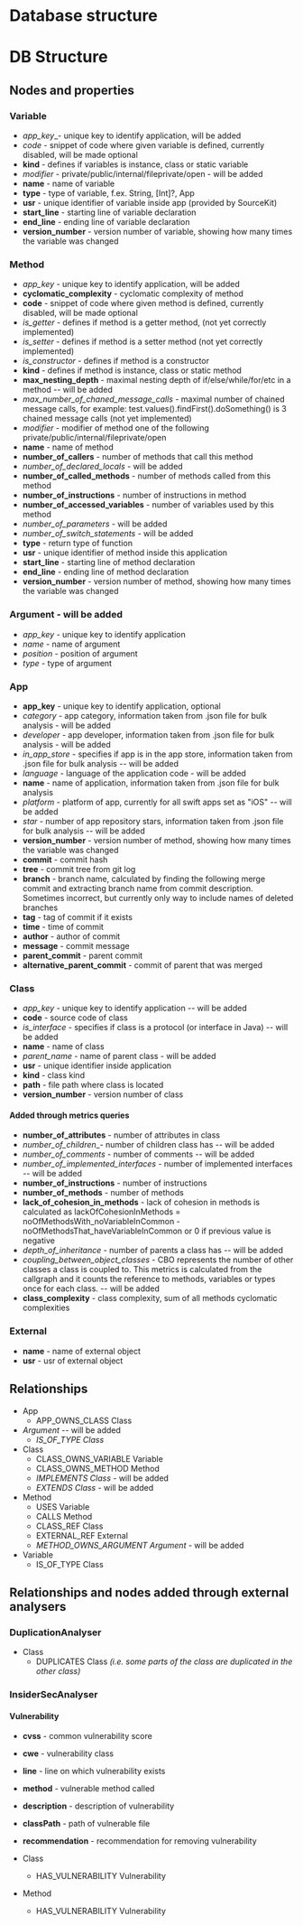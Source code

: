 # Database structure

# DB Structure

## Nodes and properties

### Variable	

* _app\_key__- unique key to identify application, will be added
* _code_ - snippet of code where given variable is defined, currently disabled, will be made optional
* __kind__ - defines if variables is instance, class or static variable
* _modifier_ - private/public/internal/fileprivate/open - will be added
* __name__ - name of variable
* __type__ - type of variable, f.ex. String, [Int]?, App 
* __usr__ - unique identifier of variable inside app (provided by SourceKit)
* __start\_line__ - starting line of variable declaration
* __end\_line__ - ending line of variable declaration
* __version\_number__ - version number of variable, showing how many times the variable was changed

### Method

* _app\_key_ - unique key to identify application, will be added
* __cyclomatic\_complexity__ - cyclomatic complexity of method
* __code__ - snippet of code where given method is defined, currently disabled, will be made optional
* _is\_getter_ - defines if method is a getter method, (not yet correctly implemented)
* _is\_setter_ - defines if method is a setter method (not yet correctly implemented)
* _is\_constructor_ - defines if method is a constructor
* __kind__ - defines if method is instance, class or static method
* __max\_nesting\_depth__ - maximal nesting depth of if/else/while/for/etc in a method -- will be added
* _max\_number\_of\_chaned\_message\_calls_ - maximal number of chained message calls, for example: test.values().findFirst().doSomething() is 3 chained message calls (not yet implemented)
* _modifier_ - modifier of method one of the following private/public/internal/fileprivate/open
* __name__ - name of method
* __number\_of\_callers__ - number of methods that call this method
* _number\_of\_declared\_locals_ - will be added
* __number\_of\_called\_methods__ - number of methods called from this method
* __number\_of\_instructions__ - number of instructions in method
* __number_of_accessed_variables__ - number of variables used by this method
* _number\_of\_parameters_ - will be added
* _number\_of\_switch\_statements_ - will be added
* __type__ - return type of function
* __usr__ - unique identifier of method inside this application
* __start\_line__ - starting line of method declaration
* __end\_line__ - ending line of method declaration
* __version\_number__ - version number of method, showing how many times the variable was changed

### Argument - will be added

* _app\_key_ - unique key to identify application
* _name_ - name of argument
* _position_ - position of argument
* _type_ - type of argument 

### App

* __app\_key__ - unique key to identify application, optional
* _category_ - app category, information taken from .json file for bulk analysis - will be added
* _developer_ - app developer, information taken from .json file for bulk analysis - will be added
* _in\_app\_store_ - specifies if app is in the app store, information taken from .json file for bulk analysis -- will be added
* _language_ - language of the application code - will be added
* __name__ - name of application, information taken from .json file for bulk analysis
* _platform_ - platform of app, currently for all swift apps set as "iOS" -- will be added
* _star_ - number of app repository stars,  information taken from .json file for bulk analysis -- will be added
* __version\_number__ - version number of method, showing how many times the variable was changed
* __commit__ - commit hash
* __tree__ - commit tree from git log
* __branch__ - branch name, calculated by finding the following merge commit and extracting branch name from commit description. Sometimes incorrect, but currently only way to include names of deleted branches
* __tag__ - tag of commit if it exists
* __time__ - time of commit
* __author__ - author of commit
* __message__ - commit message
* __parent\_commit__ - parent commit
* __alternative\_parent\_commit__ - commit of parent that was merged

### Class

* _app\_key_ - unique key to identify application -- will be added
* __code__ - source code of class
* _is\_interface_ - specifies if class is a protocol (or interface in Java) -- will be added
* __name__ - name of class
* _parent\_name_ - name of parent class - will be added
* __usr__ - unique identifier inside application
* __kind__ - class kind
* __path__ - file path where class is located
* __version\_number__ - version number of class
        
#### Added through metrics queries

* __number\_of\_attributes__ - number of attributes in class
* _number\_of\_children__- number of children class has -- will be added
* _number\_of\_comments_ - number of comments -- will be added
* _number\_of\_implemented\_interfaces_ - number of implemented interfaces -- will be added
* __number\_of\_instructions__ - number of instructions
* __number\_of\_methods__ - number of methods
* __lack\_of\_cohesion\_in\_methods__ - lack of cohesion in methods is calculated as lackOfCohesionInMethods = noOfMethodsWith\_noVariableInCommon - noOfMethodsThat\_haveVariableInCommon or 0 if previous value is negative
* _depth\_of\_inheritance_ - number of parents a class has -- will be added
* _coupling\_between\_object\_classes_ - CBO represents the number of other classes a class is coupled to. This metrics is calculated from the callgraph and it counts the reference to methods, variables or types once for each class. -- will be added
* __class\_complexity__ - class complexity, sum of all methods cyclomatic complexities

### External 

* __name__ - name of external object
* __usr__ - usr of external object

## Relationships

* App	
   * APP\_OWNS\_CLASS Class
* _Argument_ -- will be added
   * _IS\_OF\_TYPE	Class_
* Class	
   * CLASS\_OWNS\_VARIABLE	Variable
   * CLASS\_OWNS\_METHOD	Method
   * _IMPLEMENTS	Class_ - will be added
   * _EXTENDS	Class_ - will be added
* Method	
   * USES	Variable
   * CALLS	Method
   * CLASS\_REF Class 
   * EXTERNAL\_REF External
   * _METHOD\_OWNS\_ARGUMENT	Argument_ - will be added
* Variable	
   * IS\_OF\_TYPE	Class

## Relationships and nodes added through external analysers

### DuplicationAnalyser

* Class
   * DUPLICATES	Class _(i.e. some parts of the class are duplicated in the other class)_

### InsiderSecAnalyser

#### Vulnerability
* __cvss__ - common vulnerability score
* __cwe__ - vulnerability class
* __line__ - line on which vulnerability exists
* __method__ - vulnerable method called
* __description__ - description of vulnerability
* __classPath__ - path of vulnerable file
* __recommendation__ - recommendation for removing vulnerability

* Class
  * HAS_VULNERABILITY Vulnerability
* Method
  * HAS_VULNERABILITY Vulnerability 
   

